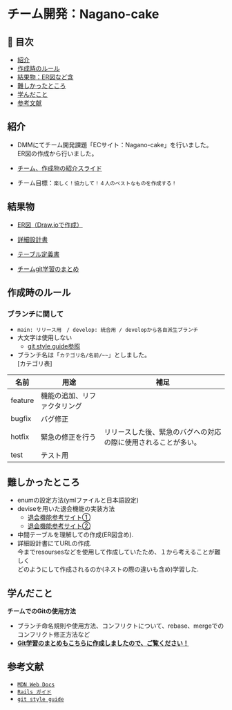 # チーム開発：Nagano-cake

## 🚩 目次

- [紹介](#紹介)
- [作成時のルール](#作成時のルール)
- [結果物：ER図など含](#結果物)
- [難しかったところ](#難しかったところ)
- [学んだこと](#学んだこと)
- [参考文献](#参考文献)

## 紹介

- DMMにてチーム開発課題「ECサイト：Nagano-cake」を行いました。<br>
ER図の作成から行いました。
- [チーム、作成物の紹介スライド](https://docs.google.com/presentation/d/1ZPusz4YaSrimYWSZDYcAxqzZCVyDQVnLw3rgXgp5fb0/edit#slide=id.g211190fd456_0_101)

- チーム目標：`楽しく！協力して！４人のベストなものを作成する！`

## 結果物

- [ER図（Draw.ioで作成）](https://app.diagrams.net/?client=1#G1rpEe8vc7hq91PfbT3TRWwWE8obDGbZyV)
- [詳細設計書](https://docs.google.com/spreadsheets/d/1gsZNOhCAms5uHpuH0sX3FnBJw3qYLgpZ/edit#gid=1244685342)
- [テーブル定義書](https://docs.google.com/spreadsheets/d/1yg-x-vVqdN6I-QiFRSNLq8y5U7XCB8jPnunMfyuC38E/edit#gid=1373217982)

- [チームgit学習のまとめ](/readme/git.md)

## 作成時のルール

### ブランチに関して

- `main: リリース用　/ develop: 統合用 / developから各自派生ブランチ`
- 大文字は使用しない
  - [git style guide参照]((<https://github.com/objectx/git-style-guide#%E3%83%96%E3%83%A9%E3%83%B3%E3%83%81>))
- ブランチ名は「`カテゴリ名/名前/~~`」としました。<br>
[カテゴリ表]

| 名前 | 用途 | 補足 |
| --- | --- | --- |
| feature | 機能の追加、リファクタリング |  |
| bugfix | バグ修正 |  |
| hotfix | 緊急の修正を行う | リリースした後、緊急のバグへの対応の際に使用されることが多い。 |
| test | テスト用 |  |

## 難しかったところ

- enumの設定方法(ymlファイルと日本語設定)
- deviseを用いた退会機能の実装方法
  - [退会機能参考サイト①](https://qiita.com/bty__/items/358d0a425193b12c969a)
  - [退会機能参考サイト②](https://qiita.com/__Wata16__/items/9e05596afb671e540365)
- 中間テーブルを理解しての作成(ER図含め).
- 詳細設計書にてURLの作成.<br>
今までresoursesなどを使用して作成していたため、１から考えることが難しく<br>
どのようにして作成されるのか(ネストの際の違いも含め)学習した.

## 学んだこと

**チームでのGitの使用方法**

- ブランチ命名規則や使用方法、コンフリクトについて、rebase、mergeでのコンフリクト修正方法など
- [**Git学習のまとめもこちらに作成しましたので、ご覧ください！**](/readme/git.md)

## 参考文献

- [`MDN Web Docs`](https://developer.mozilla.org/ja/docs/Web/JavaScript)
- [`Rails ガイド`](https://railsguides.jp/active_record_validations.html)
- [`git style guide`](<https://github.com/objectx/git-style-guide#%E3%83%96%E3%83%A9%E3%83%B3%E3%83%81>)
